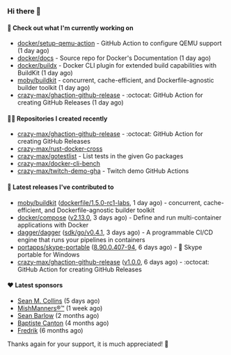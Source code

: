 ### Hi there 👋

#### 👷 Check out what I'm currently working on

- [docker/setup-qemu-action](https://github.com/docker/setup-qemu-action) - GitHub Action to configure QEMU support (1 day ago)
- [docker/docs](https://github.com/docker/docs) - Source repo for Docker&#39;s Documentation (1 day ago)
- [docker/buildx](https://github.com/docker/buildx) - Docker CLI plugin for extended build capabilities with BuildKit (1 day ago)
- [moby/buildkit](https://github.com/moby/buildkit) - concurrent, cache-efficient, and Dockerfile-agnostic builder toolkit (1 day ago)
- [crazy-max/ghaction-github-release](https://github.com/crazy-max/ghaction-github-release) - :octocat: GitHub Action for creating GitHub Releases (1 day ago)

#### 👨‍💻 Repositories I created recently

- [crazy-max/ghaction-github-release](https://github.com/crazy-max/ghaction-github-release) - :octocat: GitHub Action for creating GitHub Releases
- [crazy-max/rust-docker-cross](https://github.com/crazy-max/rust-docker-cross)
- [crazy-max/gotestlist](https://github.com/crazy-max/gotestlist) - List tests in the given Go packages
- [crazy-max/docker-cli-bench](https://github.com/crazy-max/docker-cli-bench)
- [crazy-max/twitch-demo-gha](https://github.com/crazy-max/twitch-demo-gha) - Twitch demo GitHub Actions

#### 🚀 Latest releases I've contributed to

- [moby/buildkit](https://github.com/moby/buildkit) ([dockerfile/1.5.0-rc1-labs](https://github.com/moby/buildkit/releases/tag/dockerfile/1.5.0-rc1-labs), 1 day ago) - concurrent, cache-efficient, and Dockerfile-agnostic builder toolkit
- [docker/compose](https://github.com/docker/compose) ([v2.13.0](https://github.com/docker/compose/releases/tag/v2.13.0), 3 days ago) - Define and run multi-container applications with Docker
- [dagger/dagger](https://github.com/dagger/dagger) ([sdk/go/v0.4.1](https://github.com/dagger/dagger/releases/tag/sdk/go/v0.4.1), 3 days ago) - A programmable CI/CD engine that runs your pipelines in containers
- [portapps/skype-portable](https://github.com/portapps/skype-portable) ([8.90.0.407-94](https://github.com/portapps/skype-portable/releases/tag/8.90.0.407-94), 6 days ago) - 🚀 Skype portable for Windows 
- [crazy-max/ghaction-github-release](https://github.com/crazy-max/ghaction-github-release) ([v1.0.0](https://github.com/crazy-max/ghaction-github-release/releases/tag/v1.0.0), 6 days ago) - :octocat: GitHub Action for creating GitHub Releases

#### ❤️ Latest sponsors
- [Sean M. Collins](https://github.com/sc68cal) (5 days ago)
- [MishManners®™](https://github.com/mishmanners) (1 week ago)
- [Sean Barlow](https://github.com/woolrab6) (2 months ago)
- [Baptiste Canton](https://github.com/batmac) (4 months ago)
- [Fredrik](https://github.com/fredrikscode) (6 months ago)

Thanks again for your support, it is much appreciated! 🙏
